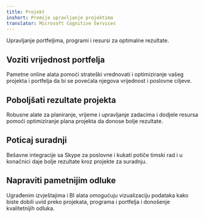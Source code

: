 ```yaml
---
title: Projekt
inshort: Premije upravljanje projektima
translator: Microsoft Cognitive Services
---
```


Upravljanje portfeljima, programi i resursi za optimalne rezultate.

## Voziti vrijednost portfelja
Pametne online alata pomoći strateški vrednovati i optimiziranje vašeg projekta i portfelja da bi se povećala njegova vrijednost i poslovne ciljeve. 

## Poboljšati rezultate projekta
Robusne alate za planiranje, vrijeme i upravljanje zadacima i dodjele resursa pomoći optimiziranje plana projekta da donose bolje rezultate. 

## Poticaj suradnji
Bešavne integracije sa Skype za poslovne i kukati potiče timski rad i u konačnici daje bolje rezultate kroz projekte za suradnju. 

## Napraviti pametnijim odluke 
Ugrađenim izvještajima i BI alata omogućuju vizualizaciju podataka kako biste dobili uvid preko projekata, programa i portfelja i donošenje kvalitetnijih odluka. 





